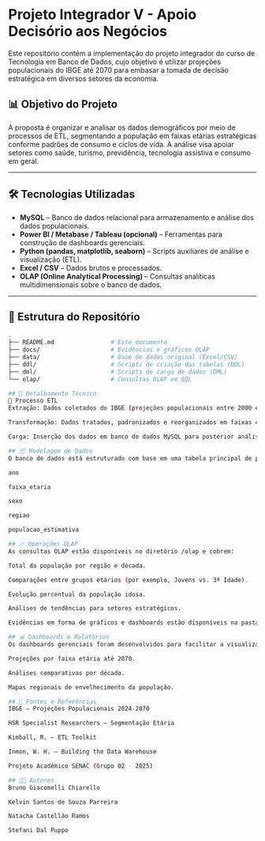 # Projeto Integrador V - Apoio Decisório aos Negócios

Este repositório contém a implementação do projeto integrador do curso de Tecnologia em Banco de Dados, cujo objetivo é utilizar projeções populacionais do IBGE até 2070 para embasar a tomada de decisão estratégica em diversos setores da economia.

## 📊 Objetivo do Projeto

A proposta é organizar e analisar os dados demográficos por meio de processos de ETL, segmentando a população em faixas etárias estratégicas conforme padrões de consumo e ciclos de vida. A análise visa apoiar setores como saúde, turismo, previdência, tecnologia assistiva e consumo em geral.

---

## 🛠 Tecnologias Utilizadas

- **MySQL** – Banco de dados relacional para armazenamento e análise dos dados populacionais.
- **Power BI / Metabase / Tableau (opcional)** – Ferramentas para construção de dashboards gerenciais.
- **Python (pandas, matplotlib, seaborn)** – Scripts auxiliares de análise e visualização (ETL).
- **Excel / CSV** – Dados brutos e processados.
- **OLAP (Online Analytical Processing)** – Consultas analíticas multidimensionais sobre o banco de dados.

---

## 📁 Estrutura do Repositório

```bash
.
├── README.md                # Este documento
├── docs/                    # Evidências e gráficos OLAP
├── data/                    # Base de dados original (Excel/CSV)
├── ddl/                     # Scripts de criação das tabelas (DDL)
├── dml/                     # Scripts de carga de dados (DML)
└── olap/                    # Consultas OLAP em SQL

## 🧩 Detalhamento Técnico
🔄 Processo ETL
Extração: Dados coletados do IBGE (projeções populacionais entre 2000 e 2070), estruturados em planilhas Excel.

Transformação: Dados tratados, padronizados e reorganizados em faixas etárias adaptadas aos ciclos de vida.

Carga: Inserção dos dados em banco de dados MySQL para posterior análise e uso em ferramentas de BI.

## 📦 Modelagem de Dados
O banco de dados está estruturado com base em uma tabela principal de projeções populacionais, contendo os campos:

ano

faixa_etaria

sexo

regiao

populacao_estimativa

## 📈 Operações OLAP
As consultas OLAP estão disponíveis no diretório /olap e cobrem:

Total da população por região e década.

Comparações entre grupos etários (por exemplo, Jovens vs. 3ª Idade).

Evolução percentual da população idosa.

Análises de tendências para setores estratégicos.

Evidências em forma de gráficos e dashboards estão disponíveis na pasta /docs.

## 📊 Dashboards e Relatórios
Os dashboards gerenciais foram desenvolvidos para facilitar a visualização das projeções e possibilitar o suporte à tomada de decisão. Eles apresentam:

Projeções por faixa etária até 2070.

Análises comparativas por década.

Mapas regionais de envelhecimento da população.

## 📎 Fontes e Referências
IBGE – Projeções Populacionais 2024-2070

HSR Specialist Researchers – Segmentação Etária

Kimball, R. – ETL Toolkit

Inmon, W. H. – Building the Data Warehouse

Projeto Acadêmico SENAC (Grupo 02 - 2025)

## 👩‍💻 Autores
Bruno Giacomelli Chiarello

Kelvin Santos de Souza Parreira

Natacha Castellão Ramos

Stefani Dal Puppo

